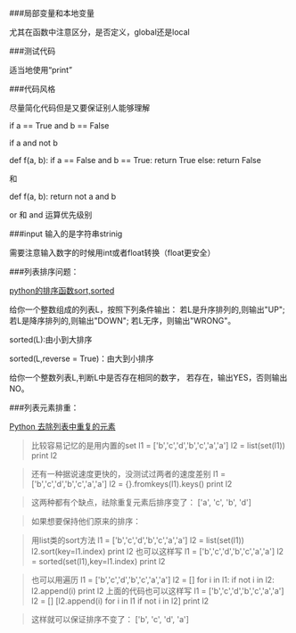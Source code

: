 ###局部变量和本地变量

尤其在函数中注意区分，是否定义，global还是local


###测试代码

适当地使用“print”


###代码风格

尽量简化代码但是又要保证别人能够理解

if a == True and b == False

if  a and not b

def f(a, b):
    if a == False and b == True:
        return True
    else:
        return False

和

def f(a, b):
    return not a and b

or 和 and 运算优先级别

###input 输入的是字符串strinig

需要注意输入数字的时候用int或者float转换（float更安全）


###列表排序问题：

[python的排序函数sort,sorted](http://wangwei007.blog.51cto.com/68019/1100742)


给你一个整数组成的列表L，按照下列条件输出：
若L是升序排列的,则输出"UP";
若L是降序排列的,则输出"DOWN";
若L无序，则输出"WRONG"。

sorted(L):由小到大排序

sorted(L,reverse = True)：由大到小排序


给你一个整数列表L,判断L中是否存在相同的数字，
若存在，输出YES，否则输出NO。

###列表元素排重：

[Python 去除列表中重复的元素](http://blog.csdn.net/zhengnz/article/details/6265282)
>比较容易记忆的是用内置的set
l1 = ['b','c','d','b','c','a','a']
l2 = list(set(l1))
print l2
 
>还有一种据说速度更快的，没测试过两者的速度差别
l1 = ['b','c','d','b','c','a','a']
l2 = {}.fromkeys(l1).keys()
print l2
 
>这两种都有个缺点，祛除重复元素后排序变了：
['a', 'c', 'b', 'd']
 
 
 
>如果想要保持他们原来的排序：
 
>用list类的sort方法
l1 = ['b','c','d','b','c','a','a']
l2 = list(set(l1))
l2.sort(key=l1.index)
print l2
也可以这样写
l1 = ['b','c','d','b','c','a','a']
l2 = sorted(set(l1),key=l1.index)
print l2
 
 
>也可以用遍历
l1 = ['b','c','d','b','c','a','a']
l2 = []
for i in l1:
    if not i in l2:
        l2.append(i)
>print l2
上面的代码也可以这样写
l1 = ['b','c','d','b','c','a','a']
l2 = []
[l2.append(i) for i in l1 if not i in l2]
print l2
 
 
>这样就可以保证排序不变了：
['b', 'c', 'd', 'a']

